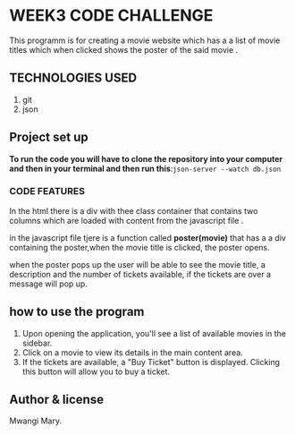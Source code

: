 # WEEK3 CODE CHALLENGE
This programm is for creating a movie website which has a a list of movie titles which when  clicked shows the poster of the said movie .

## TECHNOLOGIES USED 
1. git
2. json

## Project set up 

 **To run the code you will have to clone the repository into your computer and then in your terminal and then run this**:```json-server --watch db.json```


### CODE FEATURES 
In the html there is a div with thee class container that contains two columns which are loaded with content from the javascript file .

in the javascript file tjere is a function called  **poster(movie)** that has a a div containing the poster,when the movie title is clicked, the poster opens.

when the poster pops up the user will be able to see the movie title, a description and the number of tickets available, if the tickets are over a message will pop up.


## how to use the program
1. Upon opening the application, you'll see a list of available movies in the sidebar.
2. Click on a movie to view its details in the main content area.
3. If the tickets are available, a "Buy Ticket" button is displayed. Clicking this button will allow you to buy  a ticket.

## Author & license
Mwangi Mary.